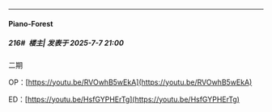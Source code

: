 ﻿
*****

####  Piano-Forest  
##### 216#         楼主| 发表于 2025-7-7 21:00

二期

OP：[https://youtu.be/RVOwhB5wEkA](https://youtu.be/RVOwhB5wEkA)

ED：[https://youtu.be/HsfGYPHErTg](https://youtu.be/HsfGYPHErTg)


